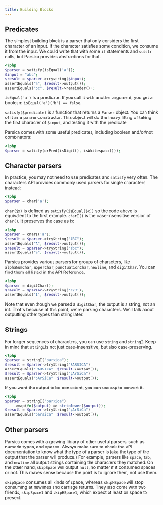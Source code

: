 ```yaml
---
title: Building Blocks 
---
```


## Predicates

The simplest building block is a parser that only considers the first character of an input. If the character satisfies some condition, we consume it from the input. We could write that with some `if` statements and `substr` calls, but Parsica provides abstractions for that.

```php
<?php
$parser = satisfy(isEqual('a'));
$input = "abc";
$result = $parser->tryString($input);
assertEquals("a", $result->output());
assertEquals("bc", $result->remainder());
``` 

`isEqual('a')` is a predicate. If you call it with another argument, you get a boolean: `isEqual('a')('b') == false`.

`satisfy($predicate)` is a function that returns a `Parser` object. You can think of it as a parser constructor. This object will do the heavy lifting of taking the first character of `$input`, and testing it with the predicate. 

Parsica comes with some useful predicates, including boolean and/or/not combinators: 

```php
<?php
$parser = satisfy(orPred(isDigit(), isWhitespace()));
```

## Character parsers

In practice, you may not need to use predicates and `satisfy` very often. The characters API provides commonly used parsers for single characters instead:

```php
<?php
$parser = char('a');
```

`char($x)` is defined as `satisfy(isEqual($x))` so the code above is equivalent to the first example. `charI()` is the case-insensitive version of `char()`. It preserves the case as is:

```php
<?php
$parser = charI('a');
$result = $parser->tryString("ABC");
assertEquals("A", $result->output());
$result = $parser->tryString("abc");
assertEquals("a", $result->output());
```

Parsica provides various parsers for groups of characters, like `alphaNumChar`, `upperChar`, `punctuationChar`, `newline`, and `digitChar`. You can find them all listed in the API Reference.

```php
<?php
$parser = digitChar();
$result = $parser->tryString('123');
assertEquals('1', $result->output());
```

Note that even though we parsed a `digitChar`, the output is a string, not an int. That's because at this point, we're parsing characters. We'll talk about outputting other types than string later.


## Strings

For longer sequences of characters, you can use `string` and `stringI`. Keep in mind that `stringI`is not just case-insensitive, but also case-preserving. 

```php
<?php
$parser = stringI("parsica");
$result = $parser->tryString("PARSICA");
assertEquals("PARSICA", $result->output()); 
$result = $parser->tryString("pArSiCa");
assertEquals("pArSiCa", $result->output()); 
```
 
If you want the output to be consistent, you can use `map` to convert it.


```php
<?php
$parser = stringI("parsica")
    ->map(fn($output) => strtolower($output));
$result = $parser->tryString("pArSiCa");
assertEquals("parsica", $result->output()); 
```
 

## Other parsers

Parsica comes with a growing library of other useful parsers, such as numeric types, and spaces. Always make sure to check the API documentation to know what the type of a parser is (aka the type of the output that the parser will produce.) For example, parsers like `space`, `tab`, and `newline` all output strings containing the characters they matched. On the other hand, `skipSpace` will output `null`, no matter if it consumed spaces or not. This makes sense because the point is to ignore them, not use them.    

`skipSpace` consumes all kinds of space, whereas `skipHSpace` will stop consuming at newlines and carriage returns. They also come with two friends, `skipSpace1` and `skipHSpace1`, which expect at least on space to present.


 
 
